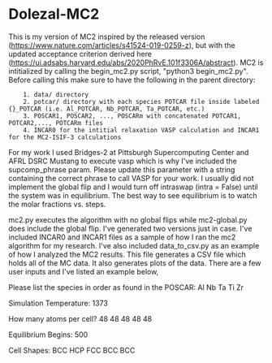# Dolezal-MC2

This is my version of MC2 inspired by the released version (https://www.nature.com/articles/s41524-019-0259-z), but with the updated acceptance criterion derived
here (https://ui.adsabs.harvard.edu/abs/2020PhRvE.101f3306A/abstract). MC2 is intitialized by calling the begin_mc2.py script, "python3 begin_mc2.py". Before calling this make sure to have the following in the parent directory:

        1. data/ directory
        2. potcar/ directory with each species POTCAR file inside labeled {}_POTCAR (i.e. Al_POTCAR, Nb_POTCAR, Ta_POTCAR, etc.)
        3. POSCAR1, POSCAR2, ..., POSCARm with concatenated POTCAR1, POTCAR2,..., POTCARm files
        4. INCAR0 for the intitial relaxation VASP calculation and INCAR1 for the MC2-ISIF-3 calculations

For my work I used Bridges-2 at Pittsburgh Supercomputing Center and AFRL DSRC Mustang to execute vasp which is why I've included the supcomp_phrase param. Please update this parameter with a string containing the correct phrase to call VASP for your work. I usually did not implement the global flip and I would turn off intraswap (intra = False) until the system was in equilibrium. The best way to see equilibrium is to watch the molar fractions vs. steps.

mc2.py executes the algorithm with no global flips while mc2-global.py does include the global flip. I've generated two versions just in case. I've included INCAR0 and INCAR1 files as a sample of how I ran the mc2 algorithm for my research. I've also included data_to_csv.py as an example of how I analyzed the MC2 results. This file generates a CSV file which holds all of the MC data. It also generates plots of the data. There are a few user inputs and I've listed an example below,

Please list the species in order as found in the POSCAR: Al Nb Ta Ti Zr

Simulation Temperature: 1373

How many atoms per cell? 48 48 48 48 48

Equilibrium Begins: 500

Cell Shapes: BCC HCP FCC BCC BCC
